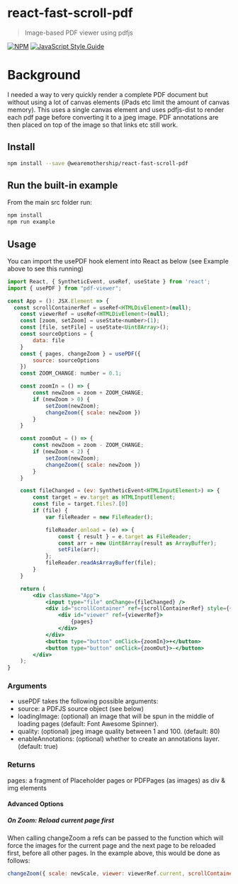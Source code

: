 # react-fast-scroll-pdf

> Image-based PDF viewer using pdfjs

[![NPM](https://img.shields.io/npm/v/react-fast-scroll-pdfsvg)](https://www.npmjs.com/package/react-fast-scroll-pdf) [![JavaScript Style Guide](https://img.shields.io/badge/code_style-standard-brightgreen.svg)](https://standardjs.com)

# Background
I needed a way to very quickly render a complete PDF document but without using a lot of canvas elements (iPads etc limit the amount of canvas memory). This uses a single canvas element 
and uses pdfjs-dist to render each pdf page before converting it to a jpeg image. PDF annotations are then placed on top of the image so that links etc still work.

## Install
```bash
npm install --save @wearemothership/react-fast-scroll-pdf
```

## Run the built-in example
From the main src folder run:
```bash
npm install
npm run example
```

## Usage

You can import the usePDF hook element into React as below (see Example above to see this running)
```jsx
import React, { SyntheticEvent, useRef, useState } from 'react';
import { usePDF } from "pdf-viewer";

const App = (): JSX.Element => {
  const scrollContainerRef = useRef<HTMLDivElement>(null);
	const viewerRef = useRef<HTMLDivElement>(null);
	const [zoom, setZoom] = useState<number>(1);
	const [file, setFile] = useState<Uint8Array>();
	const sourceOptions = {
		data: file
	}
	const { pages, changeZoom } = usePDF({
		source: sourceOptions
	})
	const ZOOM_CHANGE: number = 0.1;

	const zoomIn = () => {
		const newZoom = zoom + ZOOM_CHANGE;
		if (newZoom > 0) {
			setZoom(newZoom);
			changeZoom({ scale: newZoom })
		}
	}

	const zoomOut = () => {
		const newZoom = zoom - ZOOM_CHANGE;
		if (newZoom < 2) {
			setZoom(newZoom);
			changeZoom({ scale: newZoom })
		}
	}

	const fileChanged = (ev: SyntheticEvent<HTMLInputElement>) => {
		const target = ev.target as HTMLInputElement;
		const file = target.files?.[0]
		if (file) {
			var fileReader = new FileReader();  

			fileReader.onload = (e) => {
				const { result } = e.target as FileReader;
				const arr = new Uint8Array(result as ArrayBuffer);
				setFile(arr);
			};
			fileReader.readAsArrayBuffer(file);
		}
	}

	return (
		<div className="App">
			<input type="file" onChange={fileChanged} />
			<div id="scrollContainer" ref={scrollContainerRef} style={{ overflow: "scroll", height: "800px" }}>
				<div id="viewer" ref={viewerRef}>
					{pages}
				</div>
			</div>
			<button type="button" onClick={zoomIn}>+</button>
			<button type="button" onClick={zoomOut}>-</button>
		</div>
	);
}
```

### Arguments
- usePDF takes the following possible arguments: 
- source: a PDFJS source object (see below)
- loadingImage: (optional) an image that will be spun in the middle of loading pages (default: Font Awesome Spinner).
- quality: (optional) jpeg image quality between 1 and 100. (default: 80)
- enableAnnotations: (optional) whether to create an annotations layer. (default: true)

### Returns
pages: a fragment of Placeholder pages or PDFPages (as images) as div & img elements

#### Advanced Options
##### On Zoom: Reload current page first
When calling changeZoom a refs can be passed to the function which will force the images for the current page and the next page to be reloaded first, before all other pages.
In the example above, this would be done as follows: 

```jsx
changeZoom({ scale: newScale, viewer: viewerRef.current, scrollContainer: scrollContainerRef.current })
```
